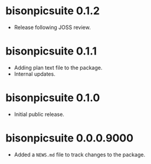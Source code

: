 <!-- NEWS.md is maintained by https://fledge.cynkra.com, contributors should not edit this file -->

# bisonpicsuite 0.1.2

- Release following JOSS review.

# bisonpicsuite 0.1.1

- Adding plan text file to the package.
- Internal updates. 

# bisonpicsuite 0.1.0

- Initial public release.

# bisonpicsuite 0.0.0.9000

- Added a `NEWS.md` file to track changes to the package.
